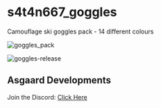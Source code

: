 # s4t4n667_goggles
Camouflage ski goggles pack - 14 different colours

![goggles_pack](https://github.com/user-attachments/assets/4d83ca4a-fe5a-4805-bc2f-57b67e65e2ad)

![goggles-release](https://github.com/user-attachments/assets/36a1234b-3937-4a6e-aaf5-0436ae4ecb77)

## Asgaard Developments
Join the Discord: [Click Here](https://discord.gg/eFsB5ZFxeq)
